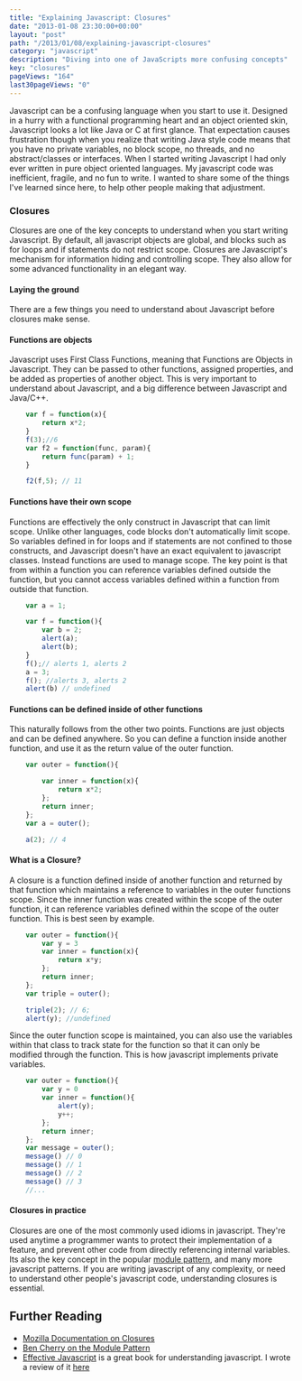 ```yaml
---
title: "Explaining Javascript: Closures"
date: "2013-01-08 23:30:00+00:00"
layout: "post"
path: "/2013/01/08/explaining-javascript-closures"
category: "javascript"
description: "Diving into one of JavaScripts more confusing concepts"
key: "closures"
pageViews: "164"
last30pageViews: "0"
---
```


Javascript can be a confusing language when you start to use it.  Designed in a hurry with a functional programming heart and an object oriented skin, Javascript looks a lot like Java or C at first glance.  That expectation causes frustration though when you realize that writing Java style code means that you have no private variables, no block scope, no threads, and no abstract/classes or interfaces.  When I started writing Javascript I had only ever written in pure object oriented languages.  My javascript code was inefficient, fragile, and no fun to write.  I wanted to share some of the things I've learned since here, to help other people making that adjustment.

### Closures

Closures are one of the key concepts to understand when you start writing Javascript.  By default, all javascript objects are global, and blocks such as for loops and if statements do not restrict scope.  Closures are Javascript's mechanism for information hiding and controlling scope.  They also allow for some advanced functionality in an elegant way.


#### Laying the ground

There are a few things you need to understand about Javascript before closures make sense.

#### Functions are objects
Javascript uses First Class Functions, meaning that Functions are Objects in Javascript.  They can be passed to other functions, assigned properties, and be added as properties of another object.  This is very important to understand about Javascript, and a big difference between Javascript and Java/C++.

```javascript
    var f = function(x){
        return x*2;
    }
    f(3);//6
    var f2 = function(func, param){
        return func(param) + 1;
    }

    f2(f,5); // 11
```

#### Functions have their own scope
Functions are effectively the only construct in Javascript that can limit scope.  Unlike other languages, code blocks don't automatically limit scope.  So variables defined in for loops and if statements are not confined to those constructs, and Javascript doesn't have an exact equivalent to javascript classes.  Instead functions are used to manage scope.  The key point is that from within a function you can reference variables defined outside the function, but you cannot access variables defined within a function from outside that function.

```javascript
    var a = 1;

    var f = function(){
        var b = 2;
        alert(a);
        alert(b);
    }
    f();// alerts 1, alerts 2
    a = 3;
    f(); //alerts 3, alerts 2
    alert(b) // undefined
```

#### Functions can be defined inside of other functions

This naturally follows from the other two points.  Functions are just objects and can be defined anywhere.  So you can define a function inside another function, and use it as the return value of the outer function.

```javascript
    var outer = function(){

        var inner = function(x){
            return x*2;
        };
        return inner;
    };
    var a = outer();

    a(2); // 4
```



#### What is a Closure?

A closure is a function defined inside of another function and returned by that function which maintains a reference to variables in the outer functions scope.  Since the inner function was created within the scope of the outer function, it can reference variables defined within the scope of the outer function.  This is best seen by example.

```javascript
    var outer = function(){
        var y = 3
        var inner = function(x){
            return x*y;
        };
        return inner;
    };
    var triple = outer();

    triple(2); // 6;
    alert(y); //undefined
```

Since the outer function scope is maintained, you can also use the variables within that class to track state for the function so that it can only be modified through the function.  This is how javascript implements private variables.

```javascript
    var outer = function(){
        var y = 0
        var inner = function(){
            alert(y);
            y++;
        };
        return inner;
    };
    var message = outer();
    message() // 0
    message() // 1
    message() // 2
    message() // 3
    //...
```

#### Closures in practice

Closures are one of the most commonly used idioms in javascript.  They're used anytime a programmer wants to protect their implementation of a feature, and prevent other code from directly referencing internal variables.  Its also the key concept in the popular [module pattern][module], and many more javascript patterns.  If you are writing javascript of any complexity, or need to understand other people's javascript code, understanding closures is essential.

## Further Reading

- [Mozilla Documentation on Closures][mdnclosures]
- [Ben Cherry on the Module Pattern][module]
- [Effective Javascript][effectivejs] is a great book for understanding javascript.  I wrote a review of it [here][effectivejsreview]



[module]: http://www.adequatelygood.com/2010/3/JavaScript-Module-Pattern-In-Depth
[mdnclosures]: https://developer.mozilla.org/en-US/docs/JavaScript/Guide/Closures
[effectivejs]: http://www.amazon.com/Effective-JavaScript-Specific-Software-Development/dp/0321812182
[effectivejsreview]: http://benmccormick.org/blog/2013/01/06/book-review-effective-javascript/
